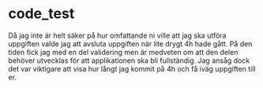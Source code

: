 # code_test

Då jag inte är helt säker på hur omfattande ni ville att jag ska utföra uppgiften valde jag att avsluta uppgiften när lite drygt 4h hade gått. På den tiden fick jag med en del validering men är medveten om att den delen behöver utvecklas för att applikationen ska bli fullständig. Jag ansåg dock det var viktigare att visa hur långt jag kommit på 4h och få iväg uppgiften till er.
